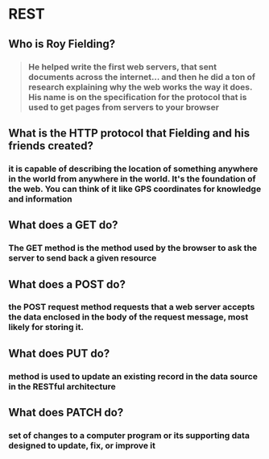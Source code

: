 # REST

## Who is Roy Fielding?

> ###  He helped write the first web servers, that sent documents across the internet… and then he did a ton of research explaining why the web works the way it does. His name is on the specification for the protocol that is used to get pages from servers to your browser

## What is the HTTP protocol that Fielding and his friends created?

### it is capable of describing the location of something anywhere in the world from anywhere in the world. It's the foundation of the web. You can think of it like GPS coordinates for knowledge and information

## What does a GET do?

### The GET method is the method used by the browser to ask the server to send back a given resource

## What does a POST do?

### the POST request method requests that a web server accepts the data enclosed in the body of the request message, most likely for storing it.

## What does PUT do?

### method is used to update an existing record in the data source in the RESTful architecture

## What does PATCH do?

### set of changes to a computer program or its supporting data designed to update, fix, or improve it
